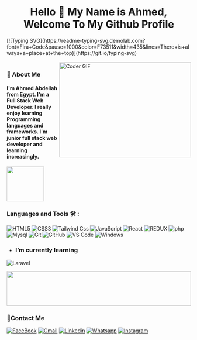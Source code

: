 <h1 align="center">Hello 👋 <!-- <img src="https://raw.githubusercontent.com/MartinHeinz/MartinHeinz/master/wave.gif" width="25px"> --> My Name is Ahmed, Welcome To My Github Profile </h1>
<!-- # Hello <img src="https://raw.githubusercontent.com/MartinHeinz/MartinHeinz/master/wave.gif" width="30px"> My Name is Ahmed , Welcome To My Github Profile  -->
<!-- <img src="https://github.com/Govindv7555/Govindv7555/blob/main/49e76e0596857673c5c80c85b84394c1.gif" width=1000px height=95px> -->
[![Typing SVG](https://readme-typing-svg.demolab.com?font=Fira+Code&pause=1000&color=F73511&width=435&lines=There+is+always+a+place+at+the+top)](https://git.io/typing-svg)

<br/>
<br/>

<img align="right" src="https://media.giphy.com/media/SWoSkN6DxTszqIKEqv/giphy.gif" alt="Coder GIF" width="360" height="260">

<h3>🚀 About Me</h3> 
<h4> I'm Ahmed Abdellah from Egypt. I'm a Full Stack Web Developer. I really enjoy learning Programming languages and frameworks. I'm junior full stack web developer and learning increasingly. </h4>


	

<img align="center" src="https://github.com/Govindv7555/Govindv7555/blob/main/49e76e0596857673c5c80c85b84394c1.gif" width= 45% height=95px>

### Languages and Tools 🛠 : 

![HTML5](https://img.shields.io/badge/-HTML5-%23E44D27?style=flat-square&logo=html5&logoColor=ffffff)
![CSS3](https://img.shields.io/badge/-CSS3-%231572B6?style=flat-square&logo=css3)
![Tailwind Css](https://img.shields.io/badge/Tailwind_CSS-38B2AC?style=for-the-badge&logo=tailwind-css&logoColor=white)
![JavaScript](https://img.shields.io/badge/-JavaScript-black?style=flat-square&logo=javascript)
![React](https://img.shields.io/badge/-React-%23282C34?style=flat-square&logo=react)
![REDUX](https://img.shields.io/badge/Redux-593D88?style=for-the-badge&logo=redux&logoColor=white)
![php](https://img.shields.io/badge/PHP-777BB4?style=for-the-badge&logo=php&logoColor=white)
![Mysql](https://img.shields.io/badge/MySQL-005C84?style=for-the-badge&logo=mysql&logoColor=white)
![Git](https://img.shields.io/badge/-Git-%23F05032?style=flat-square&logo=git&logoColor=%23ffffff)
![GitHub](https://img.shields.io/badge/-GitHub-181717?style=flat-square&logo=github)
![VS Code](http://img.shields.io/badge/-VS%20Code-007ACC?style=flat-square&logo=visual-studio-code&logoColor=ffffff)
![Windows](http://img.shields.io/badge/-Windows-0078D6?style=flat-square&logo=windows&logoColor=ffffff)


- ### I’m currently learning 
![Laravel](https://img.shields.io/badge/Laravel-FF2D20?style=for-the-badge&logo=laravel&logoColor=white)



<img src="https://github.com/Govindv7555/Govindv7555/blob/main/49e76e0596857673c5c80c85b84394c1.gif" width=100% height=95px>

### 🔗Contact Me
[![FaceBook](https://img.shields.io/badge/Facebook-1877F2?style=for-the-badge&logo=facebook&logoColor=white)](https://www.facebook.com/profile.php?id=100007529910682)
[![Gmail](https://img.shields.io/badge/-Gmail-c14438?style=flat-square&logo=Gmail&logoColor=white)](mailto:ahmed.abdellah664@gmail.com)
[![Linkedin](https://img.shields.io/badge/LinkedIn-0077B5?style=for-the-badge&logo=linkedin&logoColor=white)](https://www.linkedin.com/in/ahmedabdellah1/)
[![Whatsapp](https://img.shields.io/badge/-Whatsapp-075e54?style=for-the-badge&logo=Whatsapp&logoColor=white)](https://api.whatsapp.com/send/?phone=+201141371812)
[![Instagram](https://img.shields.io/badge/-Instagram-C13584?style=for-the-badge&logo=Instagram&logoColor=white)](https://www.instagram.com/ahmedabdellah_)


<!-- ### 🔗 Links
[![FaceBook](https://img.shields.io/badge/Facebook-1877F2?style=for-the-badge&logo=facebook&logoColor=white)](https://www.facebook.com/profile.php?id=100007529910682)
[![Gmail]((https://img.shields.io/badge/-Gmail-c14438?style=flat-square&logo=Gmail&logoColor=white&link=ahmed.abdellah664@gmail.com))](ahmed.abdellah664@gmail.com)
[![Linkedin](https://img.shields.io/badge/LinkedIn-0077B5?style=for-the-badge&logo=linkedin&logoColor=white)](https://www.linkedin.com/in/ahmedabdellah1/)
[![Whatsapp](https://img.shields.io/badge/-Whatsapp-075e54?style=for-the-badge&logo=Whatsapp&logoColor=white)](https://api.whatsapp.com/send/?phone=+201141371812)
[![Instagram](https://img.shields.io/badge/-Instagram-C13584?style=for-the-badge&logo=Instagram&logoColor=white)](https://www.instagram.com/ahmedabdellah_)

 <img src="https://github.com/Govindv7555/Govindv7555/blob/main/49e76e0596857673c5c80c85b84394c1.gif" width=100% height=95px>




